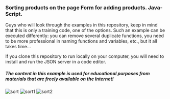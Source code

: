 ### Sorting products on the page Form for adding products. Java-Script.

Guys who will look through the examples in this repository, keep in mind that this is only a training code, one of the options. Such an example can be executed differently: you can remove several duplicate functions, you need to be more professional in naming functions and variables, etc., but it all takes time...

If you clone this repository to run locally on your computer, you will need to install and run the JSON server in a code editor.

##### The content in this example is used for educational purposes from materials that are freely available on the Internet!

![sort](https://user-images.githubusercontent.com/119622477/206801929-b853922a-3384-4169-ae86-d51ec781ce5f.png)
![sort1](https://user-images.githubusercontent.com/119622477/206802275-626a3762-a13d-446e-9222-98f8275d9c76.png)
![sort2](https://user-images.githubusercontent.com/119622477/206802617-91e7e7b8-3e7b-491f-9306-302edd3610af.png)
